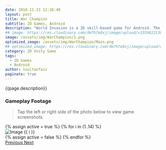 ```yaml
---
date: 2018-11-22 12:26:40
layout: post
title: War Champion
subtitle: 2D Games, Android
description: "World Invasion is a 2D skill-based game for Android. The goal of this game is to overcome various obstacles at each increasingly difficult level."
## image: https://res.cloudinary.com/dm7h7e8xj/image/upload/v1559822138/theme9_v273a9.jpg
image: /assets/img/WarChampion/1.png
optimized_image: /assets/img/WarChampion/Main.png
## optimized_image: https://res.cloudinary.com/dm7h7e8xj/image/upload/c_scale,w_380/v1559822138/theme9_v273a9.jpg
category: 2D Unity Game
tags:
  - 2D Games
  - Android
author: soultanfaiz
paginate: true
---
```


{{page.description}}


### Gameplay Footage

> Tap the left or right side of the photo below to view game screenshots.

<!-- HTML Structure -->
<div class="custom-container">
  <!-- Carousel items loop -->
  <div id="myCarousel" class="carousel slide" data-ride="carousel">
    <div class="carousel-inner">
      {% assign active = true %}
      {% for i in (1..14) %}
      <div class="carousel-item {% if active %}active{% endif %}">
        <img src="{{ site.baseurl }}/assets/img/WarChampion/{{ i }}.png" class="carousel-image" alt="Image {{ i }}">
      </div>
      {% assign active = false %}
      {% endfor %}
    </div>
    <a class="carousel-control-prev" href="#myCarousel" role="button" data-slide="prev">
      <span class="carousel-control-prev-icon" aria-hidden="true"></span>
      <span class="sr-only">Previous</span>
    </a>
    <a class="carousel-control-next" href="#myCarousel" role="button" data-slide="next">
      <span class="carousel-control-next-icon" aria-hidden="true"></span>
      <span class="sr-only">Next</span>
    </a>
  </div>
</div>













